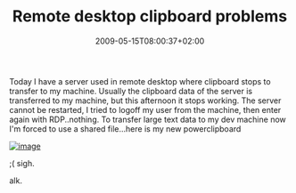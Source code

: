 ﻿---
title: "Remote desktop clipboard problems"
description: ""
date: 2009-05-15T08:00:37+02:00
draft: false
tags: [General]
categories: [General]
---
Today I have a server used in remote desktop where clipboard stops to transfer to my machine. Usually the clipboard data of the server is transferred to my machine, but this afternoon it stops working. The server cannot be restarted, I tried to logoff my user from the machine, then enter again with RDP..nothing. To transfer large text data to my dev machine now I'm forced to use a shared file...here is my new powerclipboard

[![image](https://www.codewrecks.com/blog/wp-content/uploads/2009/05/image-thumb1.png "image")](https://www.codewrecks.com/blog/wp-content/uploads/2009/05/image1.png)

;( sigh.

alk.

